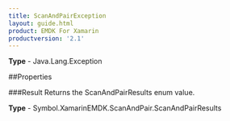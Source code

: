 ```yaml
---
title: ScanAndPairException
layout: guide.html 
product: EMDK For Xamarin 
productversion: '2.1' 
---
```



**Type** - Java.Lang.Exception

##Properties

###Result
Returns the ScanAndPairResults enum value.

**Type** - Symbol.XamarinEMDK.ScanAndPair.ScanAndPairResults


